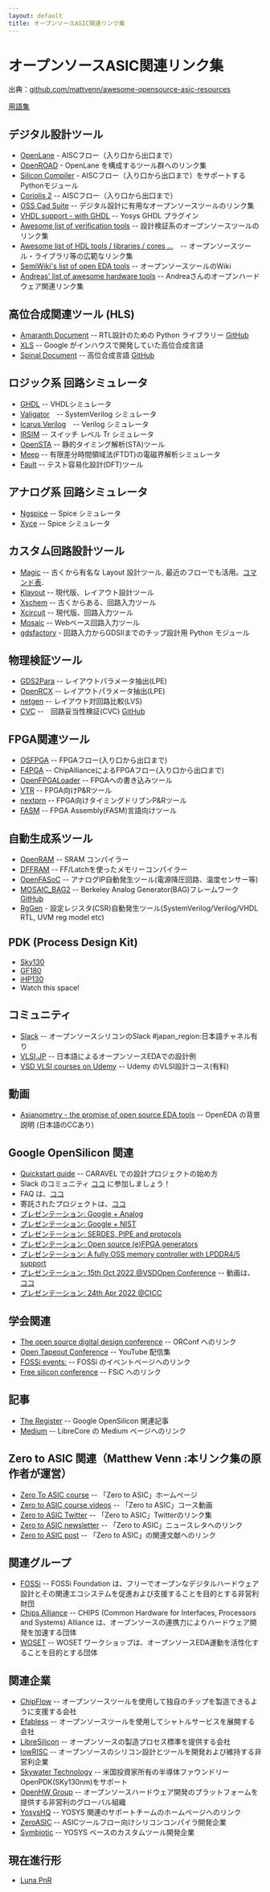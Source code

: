 ```yaml
---
layout: default
title: オープンソースASIC関連リンク集
---
```

# オープンソースASIC関連リンク集

出典：[github.com/mattvenn/awesome-opensource-asic-resources](github.com/mattvenn/awesome-opensource-asic-resources) 

[用語集](https://zerotoasiccourse.com/terminology/)

## デジタル設計ツール

* [OpenLane](https://openlane.readthedocs.io/en/latest/) - AISCフロー（入り口から出口まで）
* [OpenROAD](https://github.com/The-OpenROAD-Project) - OpenLane を構成するツール群へのリンク集
* [Silicon Compiler](https://www.siliconcompiler.com/) - AISCフロー（入り口から出口まで）をサポートするPythonモジュール
* [Coriolis 2](http://coriolis.lip6.fr/) -- AISCフロー（入り口から出口まで）
* [OSS Cad Suite](https://github.com/YosysHQ/oss-cad-suite-build) -- デジタル設計に有用なオープンソースツールのリンク集
* [VHDL support - with GHDL](https://docs.google.com/document/d/1RAQWjmxpJndlEJdLWXK8irIqWuYTstqu7pU3tOIFccc/edit) -- Yosys GHDL プラグイン
* [Awesome list of verification tools](https://github.com/troyguo/awesome-dv) -- 設計検証系のオープンソースツールのリンク集
* [Awesome list of HDL tools / libraries / cores ...](https://hdl.github.io/awesome/)　-- オープンソースツール・ライブラリ等の広範なリンク集
* [SemiWiki's list of open EDA tools](https://semiwiki.com/wikis/industry-wikis/eda-open-source-tools-wiki/) -- オープンソースツールのWiki
* [Andreas' list of awesome hardware tools](https://github.com/aolofsson/awesome-hardware-tools) -- Andreaさんのオープンハードウェア関連リンク集

## 高位合成関連ツール (HLS)

* [Amaranth Document](https://amaranth-lang.org/docs/amaranth/latest/) -- RTL設計のための Python ライブラリー [GitHub](https://github.com/amaranth-lang) 
* [XLS](https://google.github.io/xls/) -- Google がインハウスで開発していた高位合成言語
* [Spinal Document](https://spinalhdl.github.io/SpinalDoc-RTD/master/index.html) -- 高位合成言語 [GitHub](https://github.com/SpinalHDL/SpinalHDL)

## ロジック系 回路シミュレータ

* [GHDL](https://github.com/ghdl/ghdl) -- VHDLシミュレータ
* [Valigator](https://github.com/verilator/verilator)　-- SystemVerilog シミュレータ
* [Icarus Verilog](https://github.com/steveicarus/iverilog)　-- Verilog シミュレータ
* [IRSIM](http://opencircuitdesign.com/irsim/index.html) -- スイッチ レベル Tr シミュレータ
* [OpenSTA](https://github.com/The-OpenROAD-Project/OpenSTA) -- 静的タイミング解析(STA)ツール
* [Meep](https://github.com/NanoComp/meep) -- 有限差分時間領域法(FTDT)の電磁界解析シミュレータ
* [Fault](https://github.com/AUCOHL/Fault) -- テスト容易化設計(DFT)ツール

## アナログ系 回路シミュレータ

* [Ngspice](http://ngspice.sourceforge.net/) -- Spice シミュレータ
* [Xyce](https://xyce.sandia.gov/) -- Spice シミュレータ

## カスタム回路設計ツール

* [Magic](http://opencircuitdesign.com/magic/) -- 古くから有名な Layout 設計ツール, 最近のフローでも活用。[コマンド表](https://github.com/hpretl/iic-osic/blob/main/magic-cheatsheet/magic_cheatsheet.pdf).
* [Klayout](https://www.klayout.de/) -- 現代版、レイアウト設計ツール
* [Xschem](https://xschem.sourceforge.io/stefan/index.html) -- 古くからある、回路入力ツール
* [Xcircuit](https://github.com/RTimothyEdwards/xcircuit/) -- 現代版、回路入力ツール
* [Mosaic](https://nyancad.github.io/Mosaic/) -- Webベース回路入力ツール
* [gdsfactory](https://gdsfactory.github.io/gdsfactory/) -  回路入力からGDSIIまでのチップ設計用 Python モジュール

## 物理検証ツール

* [GDS2Para](https://github.com/purdue-onchip/gds2Para) -- レイアウトパラメータ抽出(LPE)
* [OpenRCX](https://github.com/The-OpenROAD-Project/OpenRCX) -- レイアウトパラメータ抽出(LPE)
* [netgen](https://github.com/RTimothyEdwards/netgen) -- レイアウト対回路比較(LVS)
* [CVC](https://shuharisystem.com/?page_id=185) --　回路妥当性検証(CVC) [GitHub](https://github.com/d-m-bailey/cvc)

## FPGA関連ツール
* [OSFPGA](https://github.com/os-fpga) -- FPGAフロー(入り口から出口まで)
* [F4PGA](https://github.com/chipsalliance/f4pga) -- ChipAllianceによるFPGAフロー(入り口から出口まで)
* [OpenFPGALoader](https://github.com/trabucayre/openFPGALoader) -- FPGAへの書き込みツール
* [VTR](https://github.com/verilog-to-routing/vtr-verilog-to-routing) -- FPGA向けP&Rツール
* [nextprn](https://github.com/YosysHQ/nextpnr) -- FPGA向けタイミングドリブンP&Rツール
* [FASM](https://github.com/chipsalliance/fasm) -- FPGA Assembly(FASM)言語向けツール


## 自動生成系ツール

* [OpenRAM](https://openram.soe.ucsc.edu/) -- SRAM コンパイラー
* [DFFRAM](https://github.com/Cloud-V/DFFRAM) -- FF/Latchを使ったメモリーコンパイラー
* [OpenFASoC](https://github.com/idea-fasoc/OpenFASOC) -- アナログIP自動発生ツール(電源降圧回路、温度センサー等)
* [MOSAIC_BAG2](https://mosaic_group.gitlab.io/mosaic_BAG/virtuoso_template) -- Berkeley Analog Generator(BAG)フレームワーク [GitHub](https://gitlab.com/mosaic_group/mosaic_BAG/virtuoso_template)
* [RgGen](https://github.com/rggen/rggen) - 設定レジスタ(CSR)自動発生ツール(SystemVerilog/Verilog/VHDL RTL, UVM reg model etc)

## PDK (Process Design Kit)

* [Sky130](https://skywater-pdk.readthedocs.io/en/main/)
* [GF180](https://github.com/google/gf180mcu-pdk)
* [iHP130](https://github.com/IHP-GmbH/IHP-Open-PDK)
* Watch this space!

## コミュニティ

* [Slack](https://join.slack.com) -- オープンソースシリコンのSlack #japan_region:日本語チャネル有り
* [VLSI.JP](https://vlsi.jp/) -- 日本語によるオープンソースEDAでの設計例
* [VSD VLSI courses on Udemy](https://www.udemy.com/course/vlsi-academy-custom-layout/) -- Udemy のVLSI設計コース(有料)

## 動画

* [Asianometry - the promise of open source EDA tools](https://www.youtube.com/watch?v=OmEbzRp_NGg) -- OpenEDA の背景説明 (日本語のCCあり)

## Google OpenSilicon 関連

* [Quickstart guide](https://caravel-user-project.readthedocs.io/en/latest/quickstart.html) -- CARAVEL での設計プロジェクトの始め方
* Slack のコミュニティ [ココ](https://join.slack.com/) に参加しましょう！
* FAQ は、[ココ](https://docs.google.com/document/d/1Y7LuP_0dJ_vmD8G_Twc6qc97fj7aW5pRV5nAjN2oOUk/edit#heading=h.dabsoa4nkp71)
* 寄託されたプロジェクトは、[ココ](https://platform.efabless.com/projects/public) 
* [プレゼンテーション: Google + Analog](https://bit.ly/goog-analog)
* [プレゼンテーション: Google + NIST](https://bit.ly/goog-nist)
* [プレゼンテーション: SERDES, PIPE and protocols](https://bit.ly/open-pipe-talk)
* [プレゼンテーション: Open source (e)FPGA generators](https://bit.ly/goog-fpga-22q3)
* [プレゼンテーション: A fully OSS memory controller with LPDDR4/5 support](https://bit.ly/ops21-litedram)
* [プレゼンテーション: 15th Oct 2022 @VSDOpen Conference](https://bit.ly/vsdopen22-goog) -- 動画は、[ココ](https://bit.ly/vsdopen22-goog-video)
* [プレゼンテーション: 24th Apr 2022 @CICC](https://bit.ly/cicc22-edu-goog)

## 学会関連

* [The open source digital design conference](https://orconf.org/) -- ORConf へのリンク
* [Open Tapeout Conference](https://www.youtube.com/playlist?list=PLyynFETmdQDQdLCIu_HJBFNY17AAFp5W7) -- YouTube 配信集
* [FOSSi events:](https://www.fossi-foundation.org/events) -- FOSSi のイベントページへのリンク
* [Free silicon conference](https://wiki.f-si.org/index.php?title=Main_Page) -- FSiC へのリンク

## 記事

* [The Register](https://www.theregister.com/2020/07/03/open_chip_hardware/) -- Google OpenSilicon 関連記事
* [Medium](https://medium.com/librecores) -- LibreCore の Medium ページへのリンク

## Zero to ASIC 関連（Matthew Venn :本リンク集の原作者が運営）

* [Zero To ASIC course](https://zerotoasiccourse.com/) -- 「Zero to ASIC」ホームページ
* [Zero to ASIC course videos](https://www.youtube.com/zerotoasic) -- 「Zero to ASIC」コース動画
* [Zero to ASIC Twitter](https://twitter.com/matthewvenn/lists) -- 「Zero to ASIC」Twitterのリンク集
* [Zero to ASIC newsletter](https://zerotoasiccourse.com/newsletter/) -- 「Zero to ASIC」ニュースレタへのリンク
* [Zero to ASIC post](https://zerotoasiccourse.com/post/) -- 「Zero to ASIC」の関連文献へのリンク

## 関連グループ

* [FOSSi](https://www.fossi-foundation.org/) -- FOSSi Foundation は、フリーでオープンなデジタルハードウェア設計とその関連エコシステムを促進および支援することを目的とする非営利財団
* [Chips Alliance](https://chipsalliance.org/) -- CHIPS (Common Hardware for Interfaces, Processors and Systems) Alliance は、オープンソースの連携力によりハードウェア開発を加速する団体
* [WOSET](https://woset-workshop.github.io/) -- WOSET ワークショップは、オープンソースEDA運動を活性化することを目的とする団体

## 関連企業

* [ChipFlow](https://www.chipflow.io/) -- オープンソースツールを使用して独自のチップを製造できるように支援する会社
* [Efabless](https://efabless.com/) -- オープンソースツールを使用してシャトルサービスを展開する会社
* [LibreSilicon](https://libresilicon.com/) -- オープンソースの製造プロセス標準を提供する会社
* [lowRISC](https://lowrisc.org/open-silicon/) -- オープンソースのシリコン設計とツールを開発および維持する非営利企業
* [Skywater Technology](https://www.skywatertechnology.com/) -- 米国投資家所有の半導体ファウンドリー OpenPDK(SKy130nm)をサポート
* [OpenHW Group](https://www.openhwgroup.org/) -- オープンソースハードウェア開発のプラットフォームを提供する非営利のグローバル組織
* [YosysHQ](https://www.yosyshq.com/) -- YOSYS 関連のサポートチームのホームページへのリンク
* [ZeroASIC](https://www.zeroasic.com/) -- ASICツールフロー向けシリコンコンパイラ開発企業
* [Symbiotic](https://www.symbioticeda.com/) -- YOSYS ベースのカスタムツール開発企業

## 現在進行形

* [Luna PnR](https://github.com/asicsforthemasses)
